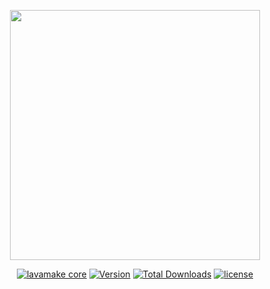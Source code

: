 <p align="center"><img src="https://repository-images.githubusercontent.com/449558987/89bbafa8-8ed7-45d0-9baf-8683e5ed220c" width="400"></p>
<p align="center">
<a href="https://github.com/lavamake/lavamake"><img src="https://img.shields.io/badge/lavamake-core-brightgreen" alt="lavamake core"></a>
<a href="https://github.com/lavamake/lavamake"><img src="https://badge.fury.io/gh/lavamake%2Flavamake.svg" alt="Version"></a>
<a href="https://github.com/lavamake/lavamake"><img src="https://img.shields.io/packagist/dt/lavamake/lavamake" alt="Total Downloads"></a>
<a href="https://github.com/lavamake/lavamake"><img src="https://img.shields.io/github/license/lavamake/lavamake" alt="license"></a>
</p>
